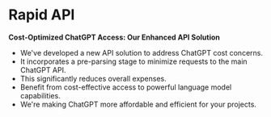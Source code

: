 # Rapid API

**Cost-Optimized ChatGPT Access: Our Enhanced API Solution**

*   We've developed a new API solution to address ChatGPT cost concerns.
*   It incorporates a pre-parsing stage to minimize requests to the main ChatGPT API.
*   This significantly reduces overall expenses.
*   Benefit from cost-effective access to powerful language model capabilities.
*   We're making ChatGPT more affordable and efficient for your projects.

